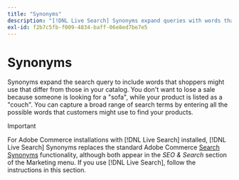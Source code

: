 ```yaml
---
title: "Synonyms"
description: "[!DNL Live Search] Synonyms expand queries with words that differ from those in your catalog."
exl-id: f2b7c5fb-f009-4834-baff-06e8ed7be7e5
---
```

# Synonyms

Synonyms expand the search query to include words that shoppers might use that differ from those in your catalog. You don't want to lose a sale because someone is looking for a "sofa", while your product is listed as a "couch". You can capture a broad range of search terms by entering all the possible words that customers might use to find your products.

>[!IMPORTANT]
>
>For Adobe Commerce installations with [!DNL Live Search] installed, [!DNL Live Search] Synonyms replaces the standard Adobe Commerce [Search Synonyms](https://experienceleague.adobe.com/docs/commerce-admin/catalog/catalog/search/search-terms.html#search-synonyms) functionality, although both appear in the *SEO & Search* section of the Marketing menu. If you use [!DNL Live Search], follow the instructions in this section.
